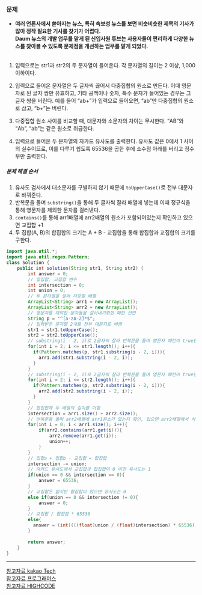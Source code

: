 ### 문제
* **여러 언론사에서 쏟아지는 뉴스, 특히 속보성 뉴스를 보면 비슷비슷한 제목의 기사가 많아 정작 필요한 기사를 찾기가 어렵다.<br/>Daum 뉴스의 개발 업무를 맡게 된 신입사원 튜브는 사용자들이 편리하게 다양한 뉴스를 찾아볼 수 있도록 문제점을 개선하는 업무를 맡게 되었다.**
<br/><br/>
1. 입력으로는 str1과 str2의 두 문자열이 들어온다. 각 문자열의 길이는 2 이상, 1,000 이하이다.

2. 입력으로 들어온 문자열은 두 글자씩 끊어서 다중집합의 원소로 만든다. 이때 영문자로 된 글자 쌍만 유효하고, 기타 공백이나 숫자, 특수 문자가 들어있는 경우는 그 글자 쌍을 버린다. 예를 들어 “ab+”가 입력으로 들어오면, “ab”만 다중집합의 원소로 삼고, “b+”는 버린다.

3. 다중집합 원소 사이를 비교할 때, 대문자와 소문자의 차이는 무시한다. “AB”와 “Ab”, “ab”는 같은 원소로 취급한다.

4. 입력으로 들어온 두 문자열의 자카드 유사도를 출력한다. 유사도 값은 0에서 1 사이의 실수이므로, 이를 다루기 쉽도록 65536을 곱한 후에 소수점 아래를 버리고 정수부만 출력한다.

##### 문제 해결 순서
1. 유사도 검사에서 대소문자를 구별하지 않기 때문에 `toUpperCase()`로 전부 대문자로 바꿔준다.
2. 반복문을 돌며 `substring()`을 통해 두 글자씩 잘라 배열에 넣는데 이때 정규식을 통해 영문자를 제외한 문자를 걸러낸다.
3. `contains()`를 통해 arr1배열에 arr2배열의 원소가 포함되어있는지 확인하고 있으면 교집합 +1
4. 두 집합(A, B)의 합집합의 크기는 A + B - 교집합을 통해 합집합과 교집합의 크기를 구한다.

```java
import java.util.*;
import java.util.regex.Pattern;
class Solution {
    public int solution(String str1, String str2) {
        int answer = 0;
        // 합집합, 교집합 변수
        int intersection = 0;
        int union = 0;
        // 두 문자열을 잘라 저장할 배열
        ArrayList<String> arr1 = new ArrayList();
        ArrayList<String> arr2 = new ArrayList();
        // 영문자를 제외한 문자들을 걸러내기위한 패턴 선언
        String p = "^[a-zA-Z]*$";
        // 입력받은 문자열 2개를 전부 대문자로 바꿈
        str1 = str1.toUpperCase();
        str2 = str2.toUpperCase();
        // substring(i - 2, i)로 2글자씩 잘라 반복문을 돌며 영문자 패턴이 true면 ArrayList에 추가.
        for(int i = 2; i <= str1.length(); i++){
          if(Pattern.matches(p, str1.substring(i - 2, i))){
            arr1.add(str1.substring(i - 2, i));
          }
        }
        // substring(i - 2, i)로 2글자씩 잘라 반복문을 돌며 영문자 패턴이 true면 ArrayList에 추가.
        for(int i = 2; i <= str2.length(); i++){
          if(Pattern.matches(p, str2.substring(i - 2, i))){
            arr2.add(str2.substring(i - 2, i));
          }
        }
        // 합집합에 두 배열의 길이를 더함
        intersection = arr1.size() + arr2.size();
        // 반복문을 돌며 arr2배열에 arr1원소가 있는지 확인, 있으면 arr2배열에서 삭제하고 교집합 +1
        for(int i = 0; i < arr1.size(); i++){
            if(arr2.contains(arr1.get(i))){
                arr2.remove(arr1.get(i));
                union++;
            }
        }
        // 집합a + 집합b - 교집합 = 합집합
        intersection -= union;
        // 자카드 유사도에서 교집합과 합집합이 0 이면 유사도는 1
        if(union == 0 && intersection == 0){
            answer = 65536;
        }
        // 교집합은 없지만 합집합이 있으면 유사도는 0
        else if(union == 0 && intersection != 0){
            answer = 0;
        }
        // 교집합 / 합집합 * 65536
        else{
          answer = (int)(((float)union / (float)intersection) * 65536);
        }
        
        return answer;
    }
}
```

---
[참고자료 kakao Tech](https://tech.kakao.com/2017/09/27/kakao-blind-recruitment-round-1/)<br/>
[참고자료 프로그래머스](https://programmers.co.kr/)<br/>
[참고자료 HIGHCODE](https://highcode.tistory.com/6)<br/>
